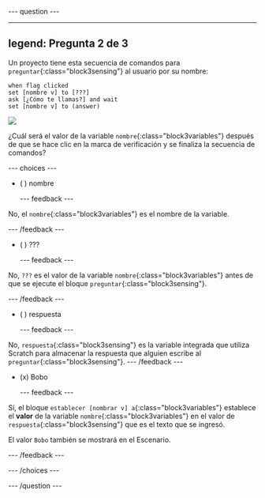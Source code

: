 
--- question ---

---
legend: Pregunta 2 de 3
---

Un proyecto tiene esta secuencia de comandos para `preguntar`{:class="block3sensing"} al usuario por su nombre:

```blocks3
when flag clicked
set [nombre v] to [???] 
ask [¿Cómo te llamas?] and wait 
set [nombre v] to (answer)
```

![](images/q1-chatbot.png)

¿Cuál será el valor de la variable `nombre`{:class="block3variables"} después de que se hace clic en la marca de verificación y se finaliza la secuencia de comandos?

--- choices ---

- ( ) nombre

  --- feedback ---

No, el `nombre`{:class="block3variables"} es el nombre de la variable.

  --- /feedback ---

- ( ) ???

  --- feedback ---

No, `???` es el valor de la variable `nombre`{:class="block3variables"} antes de que se ejecute el bloque `preguntar`{:class="block3sensing"}.

  --- /feedback ---

- ( ) respuesta

  --- feedback ---

No, `respuesta`{:class="block3sensing"} es la variable integrada que utiliza Scratch para almacenar la respuesta que alguien escribe al `preguntar`{:class="block3sensing"}.
--- /feedback ---

- (x) Bobo

  --- feedback ---

Sí, el bloque `establecer [nombrar v] a`{:class="block3variables"} establece el **valor** de la variable `nombre`{:class="block3variables"} en el valor de `respuesta`{:class="block3sensing"} que es el texto que se ingresó.

El valor `Bobo` también se mostrará en el Escenario.

  --- /feedback ---

--- /choices ---

--- /question ---
